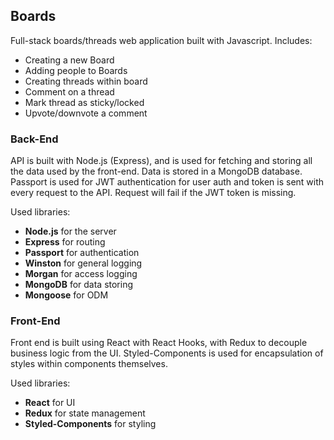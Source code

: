 ## Boards
Full-stack boards/threads web application built with Javascript. Includes:

* Creating a new Board
* Adding people to Boards
* Creating threads within board
* Comment on a thread
* Mark thread as sticky/locked
* Upvote/downvote a comment

### Back-End

API is built with Node.js (Express), and is used for fetching and storing all the data used by the front-end. Data is stored in a MongoDB database. Passport is used for JWT authentication for user auth and token is sent with every request to the API. Request will fail if the JWT token is missing.

Used libraries:
* **Node.js** for the server
* **Express** for routing
* **Passport** for authentication
* **Winston** for general logging
* **Morgan** for access logging
* **MongoDB** for data storing
* **Mongoose** for ODM

### Front-End

Front end is built using React with React Hooks, with Redux to decouple business logic from the UI. Styled-Components is used for encapsulation of styles within components themselves.

Used libraries:
* **React** for UI
* **Redux** for state management
* **Styled-Components** for styling
